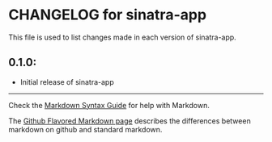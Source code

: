# CHANGELOG for sinatra-app

This file is used to list changes made in each version of sinatra-app.

## 0.1.0:

* Initial release of sinatra-app

- - -
Check the [Markdown Syntax Guide](http://daringfireball.net/projects/markdown/syntax) for help with Markdown.

The [Github Flavored Markdown page](http://github.github.com/github-flavored-markdown/) describes the differences between markdown on github and standard markdown.
